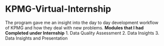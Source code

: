 # KPMG-Virtual-Internship
The program gave me an insight into the day to day development workflow of KPMG and how they deal with new problems.  **Modules that I had Completed under Internship**  1. Data Quality Assessment 2. Data Insights 3. Data Insights and Presentation
